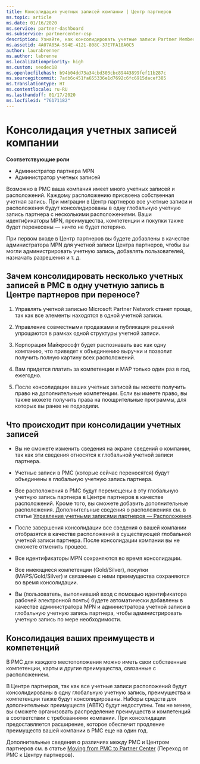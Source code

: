 ```yaml
---
title: Консолидация учетных записей компании | Центр партнеров
ms.topic: article
ms.date: 01/16/2020
ms.service: partner-dashboard
ms.subservice: partnercenter-csp
description: Узнайте, как консолидировать учетные записи Partner Membership Center (PMC) в одну учетную запись в Центре партнеров. Это происходит при переходе с PMC на Центр партнеров.
ms.assetid: 4A07A85A-594E-4121-808C-37E7FA18A0C5
author: laurabrenner
ms.author: labrenne
ms.localizationpriority: high
ms.custom: seodec18
ms.openlocfilehash: b94b04dd73a34cbd303cbc89443899fef11b287c
ms.sourcegitcommit: 7adb6c451fa655336e1d7692c6fc6915dacef385
ms.translationtype: HT
ms.contentlocale: ru-RU
ms.lasthandoff: 01/17/2020
ms.locfileid: "76171182"
---
```

# <a name="consolidate-your-company-accounts"></a>Консолидация учетных записей компании

**Соответствующие роли**

- Администратор партнера MPN
- Администратор учетных записей

Возможно в PMC ваша компания имеет много учетных записей и расположений. Каждому расположению присвоена собственная учетная запись. При миграции в Центр партнеров все учетные записи и расположения будут консолидированы в одну глобальную учетную запись партнера с несколькими расположениями. Ваши идентификаторы MPN, преимущества, компетенции и покупки также будет перенесены — ничто не будет потеряно. 

При первом входе в Центр партнеров вы будете добавлены в качестве администратора MPN для учетной записи Центра партнеров, чтобы вы могли администрировать учетную запись, добавлять пользователей, назначать разрешения и т. д. 

## <a name="why-should-you-consolidate-your-multiple-accounts-in-pmc-into-one-account-in-partner-center-when-you-migrate"></a>Зачем консолидировать несколько учетных записей в PMC в одну учетную запись в Центре партнеров при переносе?

1. Управлять учетной записью Microsoft Partner Network станет проще, так как все элементы находятся в одной учетной записи.

2. Управление совместными продажами и публикация решений упрощаются в рамках одной структуры учетной записи.

3. Корпорация Майкрософт будет распознавать вас как одну компанию, что приведет к объединению выручки и позволит получить полную картину всех расположений.  

4. Вам придется платить за компетенции и MAP только один раз в год, ежегодно.

5. После консолидации ваших учетных записей вы можете получить право на дополнительные компетенции. Если вы имеете право, вы также можете получить права на поощрительные программы, для которых вы ранее не подходили.


## <a name="what-happens-during-consolidation-of-accounts"></a>Что происходит при консолидации учетных записей

- Вы не сможете изменить сведения на экране сведений о компании, так как эти сведения относятся к глобальной учетной записи партнера. 

- Учетные записи в PMC (которые сейчас переносятся) будут объединены в глобальную учетную запись партнера. 

- Все расположения в PMC будут перемещены в эту глобальную учетную запись партнера в Центре партнеров в качестве расположений. Кроме того, вы сможете добавить дополнительные расположения. Дополнительные сведения о расположениях см. в статье [Управление учетными записями партнеров — Расположения](manage-locations.md).

- После завершения консолидации все сведения о вашей компании отобразятся в качестве расположений в существующей глобальной учетной записи партнера. После консолидации компании вы не сможете отменить процесс.

- Все идентификаторы MPN сохраняются во время консолидации.

- Все имеющиеся компетенции (Gold/Silver), покупки (MAPS/Gold/Silver) и связанные с ними преимущества сохраняются во время консолидации.

- Вы (пользователь, выполнивший вход с помощью идентификатора рабочей электронной почты) будете автоматически добавлены в качестве администратора MPN и администратора учетной записи в глобальную учетную запись партнера, чтобы администрировать учетную запись по мере необходимости. 


## <a name="consolidating-your-benefits-and-competencies"></a>Консолидация ваших преимуществ и компетенций

В PMC для каждого местоположения можно иметь свои собственные компетенции, карты и другие преимущества, связанные с расположением.

В Центре партнеров, так как все учетные записи расположений будут консолидированы в одну глобальную учетную запись, преимущества и компетенции также будут консолидированы. Наборы средств для дополнительных преимуществ (ABTK) будут недоступны. Тем не менее, вы сможете организовать распределение преимуществ и компетенций в соответствии с требованиями компании. При консолидации предоставляется расширение, которое обеспечит продление преимуществ вашей компании в PMC еще на один год.

Дополнительные сведения о различиях между PMC и Центром партнеров см. в статье [Moving from PMC to Partner Center](guide-to-migration.md) (Переход от PMC к Центру партнеров).

